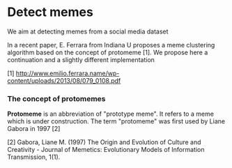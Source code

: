 # Detect memes

We aim at detecting memes from a social media dataset

In a recent paper, E. Ferrara from Indiana U proposes a meme clustering algorithm based on the concept of protomeme [1]. We propose here a continuation and a slightly different implementation

[1] http://www.emilio.ferrara.name/wp-content/uploads/2013/08/079_0108.pdf

### The concept of protomemes
**Protomeme** is an abbreviation of "prototype meme". It refers to a meme which is under construction. The term "protomeme" was first used by Liane Gabora in 1997 [2]

[2] Gabora, Liane M. (1997) The Origin and Evolution of Culture and Creativity - Journal of Memetics: Evolutionary Models of Information Transmission, 1(1).




